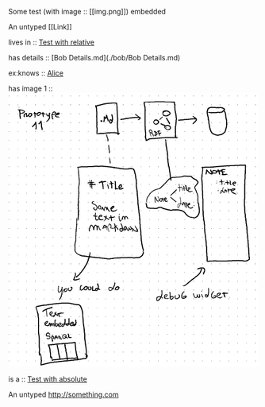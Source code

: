 Some test (with image :: [[img.png]]) embedded

An untyped [[Link]]

lives in :: [Test with relative](     ../houses/BobHouse.md)

has details :: [Bob Details.md](./bob/Bob Details.md)

ex:knows :: [Alice](../Alice.md)

has image 1 :: ![Lovely image](../houses/img.png)

is a :: [Test with absolute](/Person.md)

An untyped <http://something.com>
